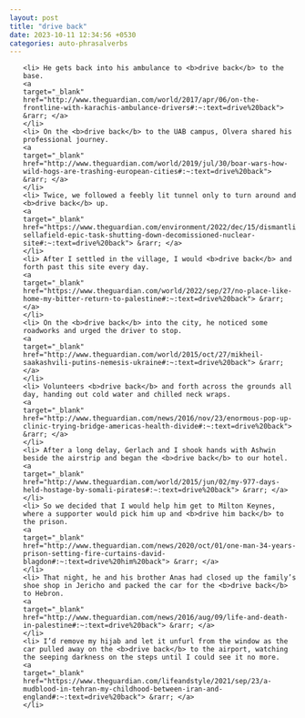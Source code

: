 ```yaml
---
layout: post
title: "drive back"
date: 2023-10-11 12:34:56 +0530
categories: auto-phrasalverbs
---
```

<ol>

    <li> He gets back into his ambulance to <b>drive back</b> to the base.
    <a 
    target="_blank" 
    href="http://www.theguardian.com/world/2017/apr/06/on-the-frontline-with-karachis-ambulance-drivers#:~:text=drive%20back"> &rarr; </a>
    </li>
    <li> On the <b>drive back</b> to the UAB campus, Olvera shared his professional journey.
    <a 
    target="_blank" 
    href="http://www.theguardian.com/world/2019/jul/30/boar-wars-how-wild-hogs-are-trashing-european-cities#:~:text=drive%20back"> &rarr; </a>
    </li>
    <li> Twice, we followed a feebly lit tunnel only to turn around and <b>drive back</b> up.
    <a 
    target="_blank" 
    href="https://www.theguardian.com/environment/2022/dec/15/dismantling-sellafield-epic-task-shutting-down-decomissioned-nuclear-site#:~:text=drive%20back"> &rarr; </a>
    </li>
    <li> After I settled in the village, I would <b>drive back</b> and forth past this site every day.
    <a 
    target="_blank" 
    href="https://www.theguardian.com/world/2022/sep/27/no-place-like-home-my-bitter-return-to-palestine#:~:text=drive%20back"> &rarr; </a>
    </li>
    <li> On the <b>drive back</b> into the city, he noticed some roadworks and urged the driver to stop.
    <a 
    target="_blank" 
    href="http://www.theguardian.com/world/2015/oct/27/mikheil-saakashvili-putins-nemesis-ukraine#:~:text=drive%20back"> &rarr; </a>
    </li>
    <li> Volunteers <b>drive back</b> and forth across the grounds all day, handing out cold water and chilled neck wraps.
    <a 
    target="_blank" 
    href="http://www.theguardian.com/news/2016/nov/23/enormous-pop-up-clinic-trying-bridge-americas-health-divide#:~:text=drive%20back"> &rarr; </a>
    </li>
    <li> After a long delay, Gerlach and I shook hands with Ashwin beside the airstrip and began the <b>drive back</b> to our hotel.
    <a 
    target="_blank" 
    href="http://www.theguardian.com/world/2015/jun/02/my-977-days-held-hostage-by-somali-pirates#:~:text=drive%20back"> &rarr; </a>
    </li>
    <li> So we decided that I would help him get to Milton Keynes, where a supporter would pick him up and <b>drive him back</b> to the prison.
    <a 
    target="_blank" 
    href="http://www.theguardian.com/news/2020/oct/01/one-man-34-years-prison-setting-fire-curtains-david-blagdon#:~:text=drive%20him%20back"> &rarr; </a>
    </li>
    <li> That night, he and his brother Anas had closed up the family’s shoe shop in Jericho and packed the car for the <b>drive back</b> to Hebron.
    <a 
    target="_blank" 
    href="http://www.theguardian.com/news/2016/aug/09/life-and-death-in-palestine#:~:text=drive%20back"> &rarr; </a>
    </li>
    <li> I’d remove my hijab and let it unfurl from the window as the car pulled away on the <b>drive back</b> to the airport, watching the seeping darkness on the steps until I could see it no more.
    <a 
    target="_blank" 
    href="https://www.theguardian.com/lifeandstyle/2021/sep/23/a-mudblood-in-tehran-my-childhood-between-iran-and-england#:~:text=drive%20back"> &rarr; </a>
    </li>